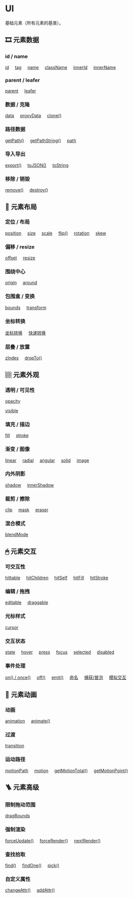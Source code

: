 # UI

基础元素（所有元素的基类）。

## 🎞️ 元素数据

### id / name

[id](/reference/property/id) &nbsp; &nbsp; [tag](/reference/property/tag) &nbsp; &nbsp; [name](/reference/property/name) &nbsp; &nbsp; [className](/reference/property/className) &nbsp; &nbsp; [innerId](/reference/property/innerId) &nbsp; &nbsp; [innerName](/reference/property/innerName)

### parent / leafer

[parent](/reference/property/parent) &nbsp; &nbsp; [leafer](/reference/property/leafer)

### 数据 / 克隆

[data](/reference/property/data) &nbsp; &nbsp; [proxyData](/reference/property/proxy) &nbsp; &nbsp; [clone()](/reference/property/clone)

### 路径数据

[getPath()](/reference/property/getPath.md) &nbsp; &nbsp; [getPathString()](/reference/property/getPathString.md) &nbsp; &nbsp; [path](/reference/property/path)

### 导入导出

[export()](/reference/property/export.md) &nbsp; &nbsp; [toJSON()](/reference/property/json.md) &nbsp; &nbsp; [toString](/reference/property/json.md#tostring-string)

### 移除 / 销毁

[remove()](/reference/property/remove) &nbsp; &nbsp; [destroy()](/reference/property/destroy)

## 📐 元素布局

### 定位 / 布局

[position](/reference/property/position) &nbsp; &nbsp; [size](/reference/property/size) &nbsp; &nbsp; [scale](/reference/property/scale) &nbsp; &nbsp; [flip()](/reference/property/flip) &nbsp; &nbsp; [rotation](/reference/property/rotation) &nbsp; &nbsp; [skew](/reference/property/skew)

### 偏移 / resize

[offset](/reference/property/offset) &nbsp; &nbsp; [resize](/reference/property/resize)

### 围绕中心

[origin](/reference/property/origin) &nbsp; &nbsp; [around](/reference/property/around)

### 包围盒 / 变换

[bounds](/reference/property/bounds) &nbsp; &nbsp; [transform](/reference/property/transform)

### 坐标转换

[坐标转换](/reference/property/point/) &nbsp; &nbsp; [快速转换](/reference/property/point/high)

### 层叠 / 放置

[zIndex](/reference/property/zIndex) &nbsp; &nbsp; [dropTo()](/reference/property/dropTo)

## 🏼 元素外观

### 透明 / 可见性

[opacity](/reference/property/opacity)

[visible](/reference/property/visible)

### 填充 / 描边

[fill](/reference/property/fill) &nbsp; &nbsp; [stroke](/reference/property/stroke)

### 渐变 / 图像

[linear](/reference/property/paint/linear) &nbsp; &nbsp; [radial](/reference/property/paint/radial) &nbsp; &nbsp; [angular](/reference/property/paint/angular) &nbsp; &nbsp; [solid](/reference/property/paint/solid) &nbsp; &nbsp; [image](/reference/property/paint/image)

### 内外阴影

[shadow](/reference/property/shadow) &nbsp; &nbsp; [innerShadow](/reference/property/innerShadow)

### 裁剪 / 擦除

[clip](/reference/property/clip) &nbsp; &nbsp; [mask](/reference/property/mask) &nbsp; &nbsp; [eraser](/reference/property/eraser)

### 混合模式

[blendMode](/reference/property/blendMode)

## 🖱 元素交互

### 可交互性

[hittable](/reference/property/hit) &nbsp; &nbsp; [hitChildren](/reference/property/hitChildren) &nbsp; &nbsp; [hitSelf](/reference/property/hitSelf) &nbsp; &nbsp; [hitFill](/reference/property/hitFill) &nbsp; &nbsp; [hitStroke](/reference/property/hitStroke)

### 编辑 / 拖拽

[editable](/reference/property/editable) &nbsp; &nbsp; [draggable](/reference/property/draggable)

### 光标样式

[cursor](/reference/property/cursor)

### 交互状态

[state](/reference/property/state/state.md) &nbsp; &nbsp; [hover](/reference/property/state/hover.md) &nbsp; &nbsp; [press](/reference/property/state/press.md) &nbsp; &nbsp; [focus](/reference/property/state/focus.md) &nbsp; &nbsp; [selected](/reference/property/state/selected.md) &nbsp; &nbsp; [disabled](/reference/property/state/disabled.md)

### 事件处理

[on() / once()](/reference/property/on) &nbsp; &nbsp; [off()](/reference/property/off) &nbsp; &nbsp; [emit()](/reference/property/emit) &nbsp; &nbsp; [命名](/reference/event/name) &nbsp; &nbsp; [捕获/冒泡](/reference/event/flow) &nbsp; &nbsp; [模拟交互](/reference/event/simulation)

## 🐆 元素动画

### 动画

[animation](/reference/property/animation) &nbsp; &nbsp; [animate()](/reference/property/animate)

### 过渡

[transition](/reference/property/transition)

### 运动路径

[motionPath](/reference/property/motionPath) &nbsp; &nbsp; [motion](/reference/property/motion) &nbsp; &nbsp; [getMotionTotal()](/reference/property/getMotionTotal) &nbsp; &nbsp; [getMotionPoint()](/reference/property/getMotionPoint)

## 🪜 元素高级

### 限制拖动范围

[dragBounds](/reference/property/dragBounds.md)

### 强制渲染

[forceUpdate()](/reference/property/forceUpdate.md) &nbsp; &nbsp; [forceRender()](/reference/property/forceRender.md) &nbsp; &nbsp; [nextRender()](/reference/property/nextRender.md)

### 查找拾取

[find()](/reference/property/find.md) &nbsp; &nbsp; [findOne()](/reference/property/findOne.md) &nbsp; &nbsp; [pick()](/reference/property/pick.md)

### 自定义属性

[changeAttr()](/reference/property/custom/changeAttr.md) &nbsp; &nbsp; [addAttr()](/reference/property/custom/addAttr.md)
